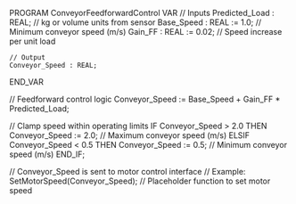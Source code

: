PROGRAM ConveyorFeedforwardControl
VAR
    // Inputs
    Predicted_Load : REAL; // kg or volume units from sensor
    Base_Speed : REAL := 1.0; // Minimum conveyor speed (m/s)
    Gain_FF : REAL := 0.02; // Speed increase per unit load

    // Output
    Conveyor_Speed : REAL;
END_VAR

// Feedforward control logic
Conveyor_Speed := Base_Speed + Gain_FF * Predicted_Load;

// Clamp speed within operating limits
IF Conveyor_Speed > 2.0 THEN
    Conveyor_Speed := 2.0; // Maximum conveyor speed (m/s)
ELSIF Conveyor_Speed < 0.5 THEN
    Conveyor_Speed := 0.5; // Minimum conveyor speed (m/s)
END_IF;

// Conveyor_Speed is sent to motor control interface
// Example: SetMotorSpeed(Conveyor_Speed); // Placeholder function to set motor speed
